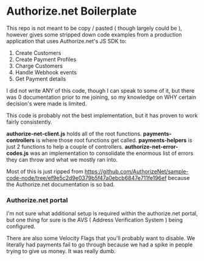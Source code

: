# Authorize.net Boilerplate

This repo is not meant to be copy / pasted ( though largely could be ), however gives some stripped down code examples from a production application that uses Authorize.net's JS SDK to:

1. Create Customers
2. Create Payment Profiles
3. Charge Customers
4. Handle Webhook events
5. Get Payment details

I did not write ANY of this code, though I can speak to some of it, but there was 0 documentation prior to me joining, so my knowledge on WHY certain decision's were made is limited.

This code is probably not the best implementation, but it has proven to work fairly consistently.

**authorize-net-client.js** holds all of the root functions.
**payments-controllers** is where those root functions get called.
**payments-helpers** is just 2 functions to help a couple of controllers.
**authorize-net-error-codes.js** was an implementation to consolidate the enormous list of errors they can throw and what we mostly ran into.

Most of this is just ripped from https://github.com/AuthorizeNet/sample-code-node/tree/ef9e5c2d9e0379b5f47a0ebcb6847e711fe196ef because the Authorize.net documentation is so bad.

### Authorize.net portal

I'm not sure what additional setup is required within the authorize.net portal, but one thing for sure is the AVS ( Address Verification System ) being configured.

There are also some Velocity Flags that you'll probably want to disable. We literally had payments fail to go through because we had a spike in people trying to give us money. It was really dumb.
